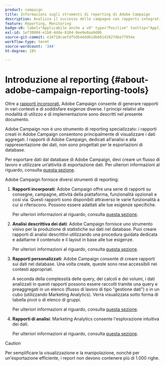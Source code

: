 ```yaml
---
product: campaign
title: Informazioni sugli strumenti di reporting di Adobe Campaign
description: Analizza il successo delle campagne con rapporti integrati o personalizzati
feature: Reporting, Monitoring
badge-v8: label="Applicabile anche a v8" type="Positive" tooltip="Applicabile anche a Campaign v8"
exl-id: 1ef30004-e1b0-4dde-8104-0ee9e8aa9d8b
source-git-commit: e34718caefdf5db4ddd61db601420274be77054e
workflow-type: tm+mt
source-wordcount: '344'
ht-degree: 18%

---
```


# Introduzione al reporting {#about-adobe-campaign-reporting-tools}



Oltre a [rapporti incorporati](../../reporting/using/about-campaign-built-in-reports.md), Adobe Campaign consente di generare rapporti in vari contesti e di soddisfare esigenze diverse. I principi relativi alle modalità di utilizzo e di implementazione sono descritti nel presente documento.

Adobe Campaign non è uno strumento di reporting specializzato: i rapporti creati in Adobe Campaign consentono principalmente di visualizzare i dati aggregati. I rapporti di Adobe Campaign, dedicati all’analisi e alla rappresentazione dei dati, non sono progettati per le esportazioni di database.

Per esportare dati dal database di Adobe Campaign, devi creare un flusso di lavoro e utilizzare un’attività di esportazione dati. Per ulteriori informazioni al riguardo, consulta [questa sezione](../../workflow/using/about-action-activities.md).

Adobe Campaign fornisce diversi strumenti di reporting:

1. **Rapporti incorporati**: Adobe Campaign offre una serie di rapporti su consegne, campagne, attività della piattaforma, funzionalità opzionali e così via. Questi rapporti sono disponibili attraverso le varie funzionalità a cui si riferiscono. Possono essere adattati alle tue esigenze specifiche.

   Per ulteriori informazioni al riguardo, consulta [questa sezione](../../reporting/using/about-campaign-built-in-reports.md).

1. **Analisi descrittiva dei dati**: Adobe Campaign fornisce uno strumento visivo per la produzione di statistiche sui dati nel database. Puoi creare rapporti di analisi descrittivi utilizzando una procedura guidata dedicata e adattarne il contenuto e il layout in base alle tue esigenze.

   Per ulteriori informazioni al riguardo, consulta [questa sezione](../../reporting/using/about-descriptive-analysis.md).

1. **Rapporti personalizzati**: Adobe Campaign consente di creare rapporti sui dati nel database. Una volta create, queste sono rese accessibili nei contesti appropriati.

   A seconda della complessità delle query, dei calcoli e dei volumi, i dati analizzati in questi rapporti possono essere raccolti tramite una query e preaggregati in un elenco (flusso di lavoro di tipo &quot;gestione dati&quot;) o in un cubo (utilizzando Marketing Analytics). Verrà visualizzata sotto forma di tabella pivot o di elenco di gruppi.

   Per ulteriori informazioni al riguardo, consulta [questa sezione](../../reporting/using/about-reports-creation-in-campaign.md).

1. **Rapporti di analisi**: Marketing Analytics consente l&#39;esplorazione intuitiva dei dati.

   Per ulteriori informazioni al riguardo, consulta [questa sezione](../../reporting/using/ac-cubes.md).

>[!CAUTION]
>
>Per semplificare la visualizzazione e la manipolazione, nonché per un&#39;esportazione efficiente, i report non devono contenere più di 1.000 righe.
